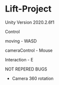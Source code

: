 # Lift-Project

Unity Version 2020.2.6f1

Control

moving - WASD

cameraControl - Mouse

Interaction - E


NOT REPERED BUGS

- Camera 360 rotation
